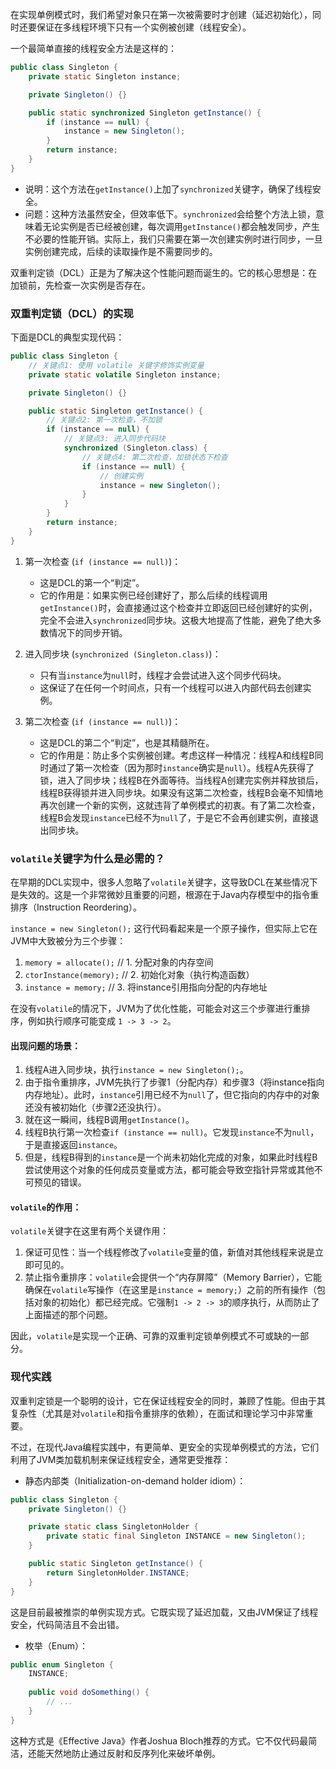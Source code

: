
在实现单例模式时，我们希望对象只在第一次被需要时才创建（延迟初始化），同时还要保证在多线程环境下只有一个实例被创建（线程安全）。

一个最简单直接的线程安全方法是这样的：

```java
public class Singleton {
    private static Singleton instance;

    private Singleton() {}

    public static synchronized Singleton getInstance() {
        if (instance == null) {
            instance = new Singleton();
        }
        return instance;
    }
}
```

*   说明：这个方法在`getInstance()`上加了`synchronized`关键字，确保了线程安全。
*   问题：这种方法虽然安全，但效率低下。`synchronized`会给整个方法上锁，意味着无论实例是否已经被创建，每次调用`getInstance()`都会触发同步，产生不必要的性能开销。实际上，我们只需要在第一次创建实例时进行同步，一旦实例创建完成，后续的读取操作是不需要同步的。

双重判定锁（DCL）正是为了解决这个性能问题而诞生的。它的核心思想是：在加锁前，先检查一次实例是否存在。

### 双重判定锁（DCL）的实现

下面是DCL的典型实现代码：

```java
public class Singleton {
    // 关键点1: 使用 volatile 关键字修饰实例变量
    private static volatile Singleton instance;

    private Singleton() {}

    public static Singleton getInstance() {
        // 关键点2: 第一次检查，不加锁
        if (instance == null) {
            // 关键点3: 进入同步代码块
            synchronized (Singleton.class) {
                // 关键点4: 第二次检查，加锁状态下检查
                if (instance == null) {
                    // 创建实例
                    instance = new Singleton();
                }
            }
        }
        return instance;
    }
}
```

1.  第一次检查 (`if (instance == null)`)：
    *   这是DCL的第一个“判定”。
    *   它的作用是：如果实例已经创建好了，那么后续的线程调用`getInstance()`时，会直接通过这个检查并立即返回已经创建好的实例，完全不会进入`synchronized`同步块。这极大地提高了性能，避免了绝大多数情况下的同步开销。

2.  进入同步块 (`synchronized (Singleton.class)`)：
    *   只有当`instance`为`null`时，线程才会尝试进入这个同步代码块。
    *   这保证了在任何一个时间点，只有一个线程可以进入内部代码去创建实例。

3.  第二次检查 (`if (instance == null)`)：
    *   这是DCL的第二个“判定”，也是其精髓所在。
    *   它的作用是：防止多个实例被创建。考虑这样一种情况：线程A和线程B同时通过了第一次检查（因为那时`instance`确实是`null`）。线程A先获得了锁，进入了同步块；线程B在外面等待。当线程A创建完实例并释放锁后，线程B获得锁并进入同步块。如果没有这第二次检查，线程B会毫不知情地再次创建一个新的实例，这就违背了单例模式的初衷。有了第二次检查，线程B会发现`instance`已经不为`null`了，于是它不会再创建实例，直接退出同步块。

### `volatile`关键字为什么是必需的？

在早期的DCL实现中，很多人忽略了`volatile`关键字，这导致DCL在某些情况下是失效的。这是一个非常微妙且重要的问题，根源在于Java内存模型中的指令重排序（Instruction Reordering）。

`instance = new Singleton();` 这行代码看起来是一个原子操作，但实际上它在JVM中大致被分为三个步骤：
1.  `memory = allocate();` // 1. 分配对象的内存空间
2.  `ctorInstance(memory);` // 2. 初始化对象（执行构造函数）
3.  `instance = memory;`    // 3. 将instance引用指向分配的内存地址

在没有`volatile`的情况下，JVM为了优化性能，可能会对这三个步骤进行重排序，例如执行顺序可能变成 `1 -> 3 -> 2`。

#### 出现问题的场景：

1.  线程A进入同步块，执行`instance = new Singleton();`。
2.  由于指令重排序，JVM先执行了步骤1（分配内存）和步骤3（将instance指向内存地址）。此时，`instance`引用已经不为`null`了，但它指向的内存中的对象还没有被初始化（步骤2还没执行）。
3.  就在这一瞬间，线程B调用`getInstance()`。
4.  线程B执行第一次检查`if (instance == null)`。它发现`instance`不为`null`，于是直接返回`instance`。
5.  但是，线程B得到的`instance`是一个尚未初始化完成的对象，如果此时线程B尝试使用这个对象的任何成员变量或方法，都可能会导致空指针异常或其他不可预见的错误。

#### `volatile`的作用：

`volatile`关键字在这里有两个关键作用：
1.  保证可见性：当一个线程修改了`volatile`变量的值，新值对其他线程来说是立即可见的。
2.  禁止指令重排序：`volatile`会提供一个“内存屏障”（Memory Barrier），它能确保在`volatile`写操作（在这里是`instance = memory;`）之前的所有操作（包括对象的初始化）都已经完成。它强制`1 -> 2 -> 3`的顺序执行，从而防止了上面描述的那个问题。

因此，`volatile`是实现一个正确、可靠的双重判定锁单例模式不可或缺的一部分。

### 现代实践

双重判定锁是一个聪明的设计，它在保证线程安全的同时，兼顾了性能。但由于其复杂性（尤其是对`volatile`和指令重排序的依赖），在面试和理论学习中非常重要。

不过，在现代Java编程实践中，有更简单、更安全的实现单例模式的方法，它们利用了JVM类加载机制来保证线程安全，通常更受推荐：

*   静态内部类（Initialization-on-demand holder idiom）：

```java
public class Singleton {
    private Singleton() {}

    private static class SingletonHolder {
        private static final Singleton INSTANCE = new Singleton();
    }

    public static Singleton getInstance() {
        return SingletonHolder.INSTANCE;
    }
}
```
这是目前最被推崇的单例实现方式。它既实现了延迟加载，又由JVM保证了线程安全，代码简洁且不会出错。

*   枚举（Enum）：

```java
public enum Singleton {
    INSTANCE;
    
    public void doSomething() {
        // ...
    }
}
```
这种方式是《Effective Java》作者Joshua Bloch推荐的方式。它不仅代码最简洁，还能天然地防止通过反射和反序列化来破坏单例。